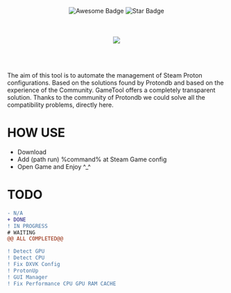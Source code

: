 <!-- PROJECT BUNNER-->
<div align="center">
  <img src="https://cdn.rawgit.com/sindresorhus/awesome/d7305f38d29fed78fa85652e3a63e154dd8e8829/media/badge.svg" alt="Awesome Badge"/>
  <img src="https://img.shields.io/static/v1?label=%F0%9F%8C%9F&message=If%20Useful&style=style=flat&color=BC4E99" alt="Star Badge"/>
  <br>  <br>  <br>  <br>
  <img src="https://user-images.githubusercontent.com/28324952/152643475-45e6e8e7-f602-4584-91ba-38194bfd1ad4.png"/>
   <br>  <br>  <br>  <br>
</div>  


The aim of this tool is to automate the management of Steam Proton configurations. Based on the solutions found by Protondb and based on the experience of the Community.
GameTool offers a completely transparent solution.
Thanks to the community of Protondb we could solve all the compatibility problems, directly here.


# HOW USE
- Download 
- Add (path run) %command% at Steam Game config
- Open Game and Enjoy ^_^

# TODO
```diff
- N/A
+ DONE
! IN PROGRESS
# WAITING
@@ ALL COMPLETED@@
```

```diff
! Detect GPU
! Detect CPU
! Fix DXVK Config
! ProtonUp
! GUI Manager
! Fix Performance CPU GPU RAM CACHE
```
